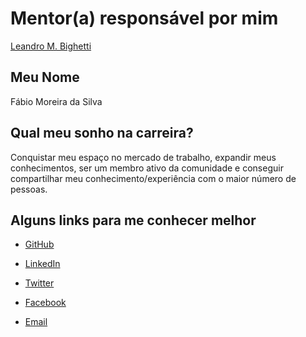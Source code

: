 # Mentor(a) responsável por mim

[Leandro M. Bighetti](/profiles/mentors/profiles/leandro_bighetti.md)

## Meu Nome

Fábio Moreira da Silva

## Qual meu sonho na carreira?

Conquistar meu espaço no mercado de trabalho, expandir meus conhecimentos, ser um membro ativo da comunidade e conseguir compartilhar meu conhecimento/experiência com o maior número de pessoas.

## Alguns links para me conhecer melhor

- [GitHub](https://www.linkedin.com/in/fabiomsnet/)

- [LinkedIn](https://www.linkedin.com/in/fabiomsnet/)

- [Twitter](https://twitter.com/fabiomsnet)

- [Facebook](https://www.facebook.com/profile.php?id=100002283139480)

- [Email](mailto:fabiomsnet@gmail.com)
